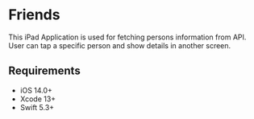 # Friends
This iPad Application is used for fetching persons information from API. User can tap a specific person and show details in another screen.

## Requirements
- iOS 14.0+
- Xcode 13+
- Swift 5.3+
